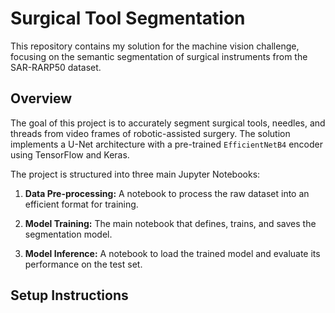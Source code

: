 # Surgical Tool Segmentation

This repository contains my solution for the machine vision challenge, focusing on the semantic segmentation of surgical instruments from the SAR-RARP50 dataset.

## Overview

The goal of this project is to accurately segment surgical tools, needles, and threads from video frames of robotic-assisted surgery. The solution implements a U-Net architecture with a pre-trained `EfficientNetB4` encoder using TensorFlow and Keras.

The project is structured into three main Jupyter Notebooks:

1. **Data Pre-processing:** A notebook to process the raw dataset into an efficient format for training.

2. **Model Training:** The main notebook that defines, trains, and saves the segmentation model.

3. **Model Inference:** A notebook to load the trained model and evaluate its performance on the test set.

## Setup Instructions




